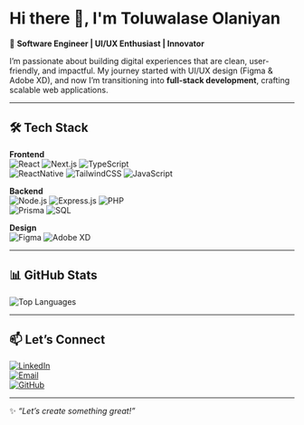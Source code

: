 # Hi there 👋, I'm Toluwalase Olaniyan  

🚀 **Software Engineer | UI/UX Enthusiast | Innovator**  

I’m passionate about building digital experiences that are clean, user-friendly, and impactful. My journey started with UI/UX design (Figma & Adobe XD), and now I’m transitioning into **full-stack development**, crafting scalable web applications.  

---

## 🛠️ Tech Stack  

**Frontend**  
![React](https://img.shields.io/badge/React-20232A?style=for-the-badge&logo=react&logoColor=61DAFB) 
![Next.js](https://img.shields.io/badge/Next.js-000000?style=for-the-badge&logo=nextdotjs&logoColor=white) 
![TypeScript](https://img.shields.io/badge/TypeScript-007ACC?style=for-the-badge&logo=typescript&logoColor=white)  
![ReactNative](https://img.shields.io/badge/ReactNative-20232A?style=for-the-badge&logo=react&logoColor=61DAFB) 
![TailwindCSS](https://img.shields.io/badge/Tailwind_CSS-38B2AC?style=for-the-badge&logo=tailwind-css&logoColor=white) 
![JavaScript](https://img.shields.io/badge/JavaScript-323330?style=for-the-badge&logo=javascript&logoColor=F7DF1E)  

**Backend**  
![Node.js](https://img.shields.io/badge/Node.js-339933?style=for-the-badge&logo=node-dot-js&logoColor=white) 
![Express.js](https://img.shields.io/badge/Express.js-000000?style=for-the-badge&logo=express&logoColor=white) 
![PHP](https://img.shields.io/badge/PHP-777BB4?style=for-the-badge&logo=php&logoColor=white)  
![Prisma](https://img.shields.io/badge/Prisma-2D3748?style=for-the-badge&logo=prisma&logoColor=white) 
![SQL](https://img.shields.io/badge/SQL-025E8C?style=for-the-badge&logo=postgresql&logoColor=white)  

**Design**  
![Figma](https://img.shields.io/badge/Figma-F24E1E?style=for-the-badge&logo=figma&logoColor=white) 
![Adobe XD](https://img.shields.io/badge/Adobe%20XD-FF61F6?style=for-the-badge&logo=adobexd&logoColor=white)  

---

## 📊 GitHub Stats   

![Top Languages](https://github-readme-stats.vercel.app/api/top-langs/?username=TOLUWALASE007&layout=compact&theme=radical)  

---

## 📫 Let’s Connect  

[![LinkedIn](https://img.shields.io/badge/LinkedIn-0A66C2?style=for-the-badge&logo=linkedin&logoColor=white)](https://www.linkedin.com/in/toluwalase-olaniyan-12b734239)  
[![Email](https://img.shields.io/badge/Email-D14836?style=for-the-badge&logo=gmail&logoColor=white)](mailto:toluwalaseemmanuel20@gmail.com)  
[![GitHub](https://img.shields.io/badge/GitHub-100000?style=for-the-badge&logo=github&logoColor=white)](https://github.com/TOLUWALASE007)  

---

✨ *“Let’s create something great!”*  
